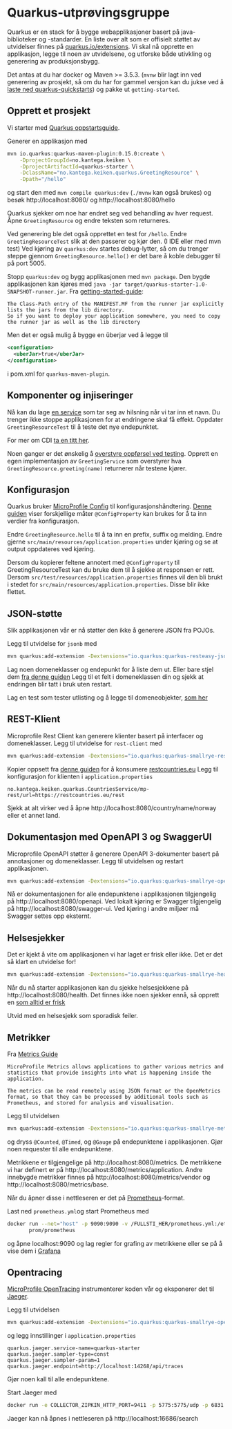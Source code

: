 # Quarkus-utprøvingsgruppe

Quarkus er en stack for å bygge webapplikasjoner basert på java-biblioteker og -standarder.
En liste over alt som er offisielt støttet av utvidelser finnes på [quarkus.io/extensions](https://quarkus.io/extensions/).
Vi skal nå opprette en applikasjon, legge til noen av utvidelsene, og utforske både utivkling og generering av produksjonsbygg.

Det antas at du har docker og Maven >= 3.5.3. 
(`mvnw` blir lagt inn ved generering av prosjekt, så om du har for gammel versjon kan du jukse ved å 
[laste ned quarkus-quickstarts](https://github.com/quarkusio/quarkus-quickstarts/archive/master.zip)) og pakke ut `getting-started`.

## Opprett et prosjekt
Vi starter med [Quarkus oppstartsguide](https://quarkus.io/guides/getting-started-guide).

Generer en applikasjon med 
```bash
mvn io.quarkus:quarkus-maven-plugin:0.15.0:create \
    -DprojectGroupId=no.kantega.keiken \
    -DprojectArtifactId=quarkus-starter \
    -DclassName="no.kantega.keiken.quarkus.GreetingResource" \
    -Dpath="/hello"
```
og start den med `mvn compile quarkus:dev` (`./mvnw` kan også brukes) og besøk http://localhost:8080/ og http://localhost:8080/hello

Quarkus sjekker om noe har endret seg ved behandling av hver request. Åpne `GreetingResource` og endre teksten som returneres.

Ved generering ble det også opprettet en test for `/hello`. 
Endre `GreetingResourceTest` slik at den passerer og kjør den. (I IDE eller med mvn test)
Ved kjøring av `quarkus:dev` startes debug-lytter, så om du trenger steppe gjennom `GreetingResource.hello()`
er det bare å koble debugger til på port 5005.

Stopp `quarkus:dev` og bygg applikasjonen med `mvn package`. 
Den bygde applikasjonen kan kjøres med `java -jar target/quarkus-starter-1.0-SNAPSHOT-runner.jar`. 
Fra [getting-started-guide](https://quarkus.io/guides/getting-started-guide#packaging-and-run-the-application):
```
The Class-Path entry of the MANIFEST.MF from the runner jar explicitly lists the jars from the lib directory. 
So if you want to deploy your application somewhere, you need to copy the runner jar as well as the lib directory
```
Men det er også mulig å bygge en überjar ved å legge til

```xml
<configuration>
  <uberJar>true</uberJar>
</configuration>
```
i pom.xml for `quarkus-maven-plugin`.

## Komponenter og injiseringer
Nå kan du lage [en service](https://quarkus.io/guides/getting-started-guide#using-injection) som tar seg av hilsning når 
vi tar inn et navn. Du trenger ikke stoppe applikasjonen for at endringene skal få effekt.
Oppdater `GreetingResourceTest` til å teste det nye endepunktet.

For mer om CDI [ta en titt her](https://quarkus.io/guides/cdi-reference).

Noen ganger er det ønskelig å [overstyre oppførsel ved testing](https://quarkus.io/guides/getting-started-testing#mock-support). 
Opprett en egen implementasjon av `GreetingService` som overstyrer hva `GreetingResource.greeting(name)` returnerer når testene kjører.

## Konfigurasjon
Quarkus bruker [MicroProfile Config](https://microprofile.io/project/eclipse/microprofile-config) til konfigurasjonshåndtering. 
[Denne guiden](https://quarkus.io/guides/application-configuration-guide#injecting-configuration-value) viser 
forskjellige måter `@ConfigProperty` kan brukes for å ta inn verdier fra konfigurasjon. 

Endre `GreetingResource.hello` til å ta inn en prefix, suffix og melding. Endre gjerne `src/main/resources/application.properties`
under kjøring og se at output oppdateres ved kjøring.

Dersom du kopierer feltene annotert med `@ConfigProperty` til GreetingResourceTest kan du bruke dem til å sjekke at responsen er rett.
Dersom `src/test/resources/application.properties` finnes vil den bli brukt i stedet for `src/main/resources/application.properties`. 
Disse blir ikke flettet.

## JSON-støtte
Slik applikasjonen vår er nå støtter den ikke å generere JSON fra POJOs.

Legg til utvidelse for `jsonb` med 
```bash
mvn quarkus:add-extension -Dextensions="io.quarkus:quarkus-resteasy-jsonb"
```

Lag noen domeneklasser og endepunkt for å liste dem ut. Eller bare stjel dem [fra denne guiden](https://quarkus.io/guides/rest-json-guide#creating-your-first-json-rest-service)
Legg til et felt i domeneklassen din og sjekk at endringen blir tatt i bruk uten restart.

Lag en test som tester utlisting og å legge til domeneobjekter, [som her](https://github.com/quarkusio/quarkus-quickstarts/blob/master/rest-json/src/test/java/org/acme/rest/json/FruitResourceTest.java)

## REST-Klient
Microprofile Rest Client kan generere klienter basert på interfacer og domeneklasser. 
Legg til utvidelse for `rest-client` med 
```bash
mvn quarkus:add-extension -Dextensions="io.quarkus:quarkus-smallrye-rest-client"
```

Kopier oppsett fra [denne guiden](https://quarkus.io/guides/rest-client-guide#setting-up-the-model) for å konsumere [restcountries.eu](https://restcountries.eu/)
Legg til konfigurasjon for klienten i `application.properties`
```properties
no.kantega.keiken.quarkus.CountriesService/mp-rest/url=https://restcountries.eu/rest
```

Sjekk at alt virker ved å åpne http://localhost:8080/country/name/norway eller et annet land.

## Dokumentasjon med OpenAPI 3 og SwaggerUI
Microprofile OpenAPI støtter å generere OpenAPI 3-dokumenter basert på annotasjoner og domeneklasser. 
Legg til utvidelsen og restart applikasjonen.
```bash
mvn quarkus:add-extension -Dextensions="io.quarkus:quarkus-smallrye-openapi"
```
Nå er dokumentasjonen for alle endepunktene i applikasjonen tilgjengelig på http://localhost:8080/openapi. 
Ved lokalt kjøring er Swagger tilgjengelig på http://localhost:8080/swagger-ui. Ved kjøring i andre miljøer må Swagger settes opp eksternt.

## Helsesjekker
Det er kjekt å vite om applikasjonen vi har laget er frisk eller ikke. Det er det så klart en utvidelse for!
```bash
mvn quarkus:add-extension -Dextensions="io.quarkus:quarkus-smallrye-health"
```
Når du nå starter applikasjonen kan du sjekke helsesjekkene på http://localhost:8080/health.
Det finnes ikke noen sjekker ennå, så opprett en [som alltid er frisk](https://quarkus.io/guides/health-guide#creating-your-first-health-check)

Utvid med en helsesjekk som sporadisk feiler.

## Metrikker
Fra [Metrics Guide](https://quarkus.io/guides/metrics-guide)
```text
MicroProfile Metrics allows applications to gather various metrics and statistics that provide insights into what is happening inside the application.

The metrics can be read remotely using JSON format or the OpenMetrics format, so that they can be processed by additional tools such as Prometheus, and stored for analysis and visualisation. 
```
Legg til utvidelsen 
```bash
mvn quarkus:add-extension -Dextensions="io.quarkus:quarkus-smallrye-metrics"
```
og dryss `@Counted`, `@Timed`, og `@Gauge` på endepunktene i applikasjonen. 
Gjør noen requester til alle endepunktene. 

Metrikkene er tilgjengelige på http://localhost:8080/metrics.
De metrikkene vi har definert er på http://localhost:8080/metrics/application.
Andre innebygde metrikker finnes på http://localhost:8080/metrics/vendor og http://localhost:8080/metrics/base. 

Når du åpner disse i nettleseren er det på [Prometheus](https://prometheus.io)-format.

Last ned `prometheus.yml`og start Prometheus med 
```bash
docker run --net="host" -p 9090:9090 -v /FULLSTI_HER/prometheus.yml:/etc/prometheus/prometheus.yml \
       prom/prometheus
```
og åpne localhost:9090 og lag regler for grafing av metrikkene eller se på å vise dem i [Grafana](https://prometheus.io/docs/visualization/grafana/)

## Opentracing
[MicroProfile OpenTracing](https://quarkus.io/guides/opentracing-guide) instrumenterer koden vår og eksponerer det til 
[Jaeger](https://www.jaegertracing.io).

Legg til utvidelsen
```bash
mvn quarkus:add-extension -Dextensions="io.quarkus:quarkus-smallrye-opentracing"
```
og legg innstillinger i `application.properties`
```properties
quarkus.jaeger.service-name=quarkus-starter
quarkus.jaeger.sampler-type=const
quarkus.jaeger.sampler-param=1
quarkus.jaeger.endpoint=http://localhost:14268/api/traces
```

Gjør noen kall til alle endepunktene.

Start Jaeger med 
```bash
docker run -e COLLECTOR_ZIPKIN_HTTP_PORT=9411 -p 5775:5775/udp -p 6831:6831/udp -p 6832:6832/udp -p 5778:5778 -p 16686:16686 -p 14268:14268 -p 9411:9411 jaegertracing/all-in-one:latest
```
Jaeger kan nå åpnes i nettleseren på http://localhost:16686/search
